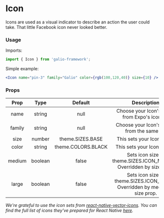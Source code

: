 # Icon
Icons are used as a visual indicator to describe an action the user could take. That little Facebook icon never looked better.

### Usage
Imports:
```js
import { Icon } from 'galio-framework';
```

Simple example:
```jsx
<Icon name="pin-3" family="Galio" color={rgb(100,120,40)} size={10} />
```

### Props

|  Prop  |  Type  |       Default      |                  Description                  |
|:------:|:------:|:------------------:|:---------------------------------------------:|
| name   | string | null               | Choose your Icon's name from Expo's icon list |
| family | string | null               | Choose your Icon's family from the same list  |
| size   | number | theme.SIZES.BASE   | This sets your Icon's size                    |
| color  | string | theme.COLORS.BLACK | This sets your Icon's color                   |
| medium | boolean | false | Sets icon size to theme.SIZES.ICON_MEDIUM. Overridden by size prop. |
| large  | boolean | false | Sets icon size to theme.SIZES.ICON_LARGE. Overridden by medium & size prop. |


*We're grateful to use the icon sets from [react-native-vector-icons](https://github.com/oblador/react-native-vector-icons). You can find the full list of icons they've prepared for React Native [here](https://oblador.github.io/react-native-vector-icons/).*
